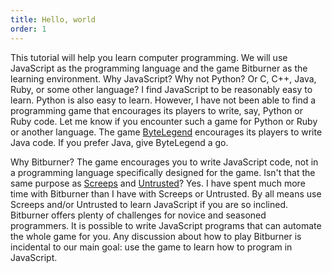 ```yaml
---
title: Hello, world
order: 1
---
```


This tutorial will help you learn computer programming. We will use JavaScript
as the programming language and the game Bitburner as the learning environment.
Why JavaScript? Why not Python? Or C, C++, Java, Ruby, or some other language? I
find JavaScript to be reasonably easy to learn. Python is also easy to learn.
However, I have not been able to find a programming game that encourages its
players to write, say, Python or Ruby code. Let me know if you encounter such a
game for Python or Ruby or another language. The game [ByteLegend][ByteLegend]
encourages its players to write Java code. If you prefer Java, give ByteLegend a
go.

Why Bitburner? The game encourages you to write JavaScript code, not in a
programming language specifically designed for the game. Isn't that the same
purpose as [Screeps][Screeps] and [Untrusted][Untrusted]? Yes. I have spent much
more time with Bitburner than I have with Screeps or Untrusted. By all means use
Screeps and/or Untrusted to learn JavaScript if you are so inclined. Bitburner
offers plenty of challenges for novice and seasoned programmers. It is possible
to write JavaScript programs that can automate the whole game for you. Any
discussion about how to play Bitburner is incidental to our main goal: use the
game to learn how to program in JavaScript.

<!--=========================================================================-->

<!-- prettier-ignore-start -->
[ByteLegend]: https://github.com/ByteLegend/ByteLegend
[Screeps]: https://store.steampowered.com/app/464350/Screeps_World/
[Untrusted]: https://alexnisnevich.github.io/untrusted/
<!-- prettier-ignore-end -->
